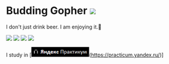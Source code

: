 #  Budding Gopher <img src="https://user-images.githubusercontent.com/25181517/192149581-88194d20-1a37-4be8-8801-5dc0017ffbbe.png" width="50" />

I don't just drink beer. I am enjoying it.🍻

<img src= "https://img.shields.io/badge/Go-00ADD8?style=for-the-badge&logo=go&logoColor=white" /> <img src="https://img.shields.io/badge/PostgreSQL-316192?style=for-the-badge&logo=postgresql&logoColor=white"/> <img src="https://img.shields.io/badge/-Swagger-%23Clojure?style=for-the-badge&logo=swagger&logoColor=white" /> <img src="https://img.shields.io/badge/docker-%230db7ed.svg?style=for-the-badge&logo=docker&logoColor=white" />

I study in [![Header](https://github.com/Ezvvin/Ezvvin/blob/main/Assets/YaPractic.png)(https://practicum.yandex.ru/)]
